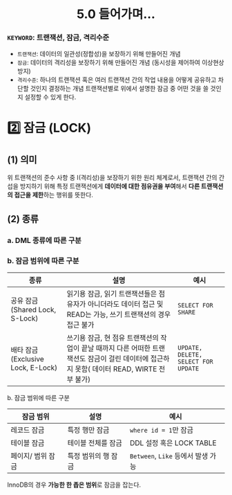 <h1 align = 'center'> 5.0 들어가며...</h1>

### `KEYWORD`: 트랜잭션, 잠금, 격리수준

- `트랜잭션`: 데이터의 일관성(정합성)을 보장하기 위해 만들어진 개념
- `잠금`: 데이터의 격리성을 보장하기 위해 만들어진 개념 (동시성을 제어하여 이상현상 방지)
- `격리수준`: 하나의 트랜잭션 혹은 여러 트랜잭션 간의 작업 내용을 어떻게 공유하고 차단할 것인지 결정하는 개념 
  트랜잭션별로 위에서 설명한 잠금 중 어떤 것을 쓸 것인지 설정할 수 있게 한다.



# 2️⃣ 잠금 (LOCK)

## (1) 의미

위 트랜잭션의 준수 사항 중 I(격리성)을 보장하기 위한 원리 체계로서,
트랜잭션 간의 간섭을 방지하기 위해 특정 트랜잭션에게 **데이터에 대한 점유권을 부여**해서 **다른 트랜잭션의 접근을 제한**하는 행위를 뜻한다. 

## (2) 종류

### a. DML 종류에 따른 구분




### b. 잠금 범위에 따른 구분


| 종류                               | 설명                                                         | 예시                                |
| ---------------------------------- | ------------------------------------------------------------ | ----------------------------------- |
| 공유 잠금(Shared Lock, S-Lock)     | 읽기용 잠금, 읽기 트랜잭션들은 점유자가 아니더라도 데이터 접근 및 READ는 가능, 쓰기 트랜잭션의 경우 접근 불가 | `SELECT FOR SHARE`                  |
| 배타 잠금 (Exclusive Lock, E-Lock) | 쓰기용 잠금, 현 점유 트랜잭션의 작업이 끝날 때까지 다른 어떠한 트랜잭션도 잠금이 걸린 데이터에 접근하지 못함( 데이터 READ, WIRTE 전부 불가) | `UPDATE, DELETE, SELECT FOR UPDATE` |

b. 잠금 범위에 따른 구분


| 잠금 범위         | 설명                | 예시                               |
| ----------------- | ------------------- | ---------------------------------- |
| 레코드 잠금       | 특정 행만 잠금      | `where id = 1`만 잠금              |
| 테이블 잠금       | 테이블 전체를 잠금  | DDL 설정 혹은 LOCK TABLE           |
| 페이지/ 범위 잠금 | 특정 범위의 행 잠금 | `Between`, `Like` 등에서 발생 가능 |

InnoDB의 경우 **가능한 한 좁은 범위**로 잠금을 잡는다.

